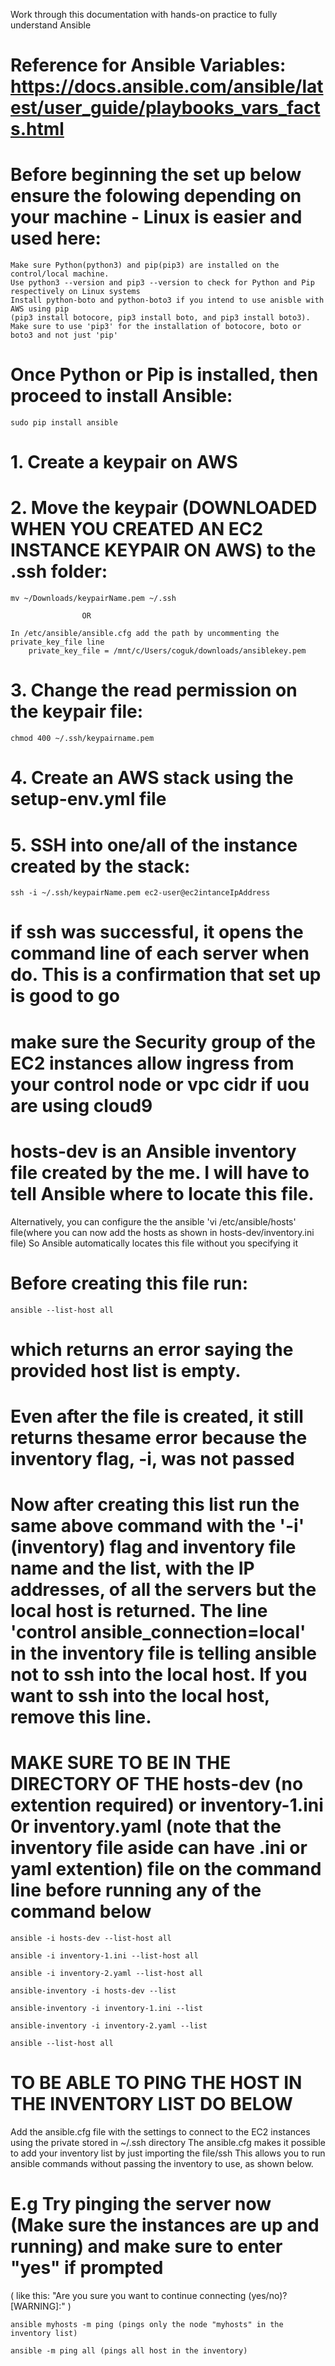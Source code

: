 <!--NOTE THAT THE ansible.cfg CONTAINS THE SETTINGS FOR CONNECTION TO YOUR AWS EC2 INSTANCES-->

<!-- MAKE SURE YOU ARE IN THE CURRENT DIRECTORY BEFORE RUNNING ANY OF THE ANSIBLE COMMAND ON THE COMMAND LINE -->

<!-- BEFORE RUUNING THE COMMAND BELOW MAKE SURE THE AWS EC2 INSTANCES ARE IN RUNNING MODE -->

<!--HERE WE USE TWO INVENTORY FILES hosts-dev  nad inventory.ini. You can use anyone to test -->


Work through this documentation with hands-on practice to fully understand Ansible

# Reference for Ansible Variables: https://docs.ansible.com/ansible/latest/user_guide/playbooks_vars_facts.html

# Before beginning the set up below ensure the folowing depending on your machine - Linux is easier and used here:

    Make sure Python(python3) and pip(pip3) are installed on the control/local machine.
    Use python3 --version and pip3 --version to check for Python and Pip respectively on Linux systems
    Install python-boto and python-boto3 if you intend to use anisble with AWS using pip 
    (pip3 install botocore, pip3 install boto, and pip3 install boto3). Make sure to use 'pip3' for the installation of botocore, boto or boto3 and not just 'pip'

# Once Python or Pip is installed, then proceed to install Ansible:

    sudo pip install ansible

# 1. Create a keypair on AWS

# 2. Move the keypair (DOWNLOADED WHEN YOU CREATED AN EC2 INSTANCE KEYPAIR ON AWS) to the .ssh folder:

    mv ~/Downloads/keypairName.pem ~/.ssh

                    OR

    In /etc/ansible/ansible.cfg add the path by uncommenting the private_key_file line
        private_key_file = /mnt/c/Users/coguk/downloads/ansiblekey.pem

# 3. Change the read permission on the keypair file:

    chmod 400 ~/.ssh/keypairname.pem

# 4. Create an AWS stack using the setup-env.yml file

<!-- BEFORE RUUNING THE COMMAND BELOW MAKE SURE THE AWS EC2 INSTANCES ARE IN RUNNING MODE -->

# 5. SSH into one/all of the instance created by the stack:

    ssh -i ~/.ssh/keypairName.pem ec2-user@ec2intanceIpAddress

# if ssh was successful, it opens the command line of each server when do. This is a confirmation that set up is good to go
# make sure the Security group of the EC2 instances allow ingress from your control node or vpc cidr if uou are using cloud9


# hosts-dev is an Ansible inventory file created by the me. I will have to tell Ansible where to locate this file. 
Alternatively, you can configure the the ansible 'vi /etc/ansible/hosts' file(where you can now add the hosts as shown in hosts-dev/inventory.ini file) 
So Ansible automatically locates this file without you specifying it

# Before creating this file run:

    ansible --list-host all

# which returns an error saying the provided host list is empty.

# Even after the file is created, it still returns thesame error because the inventory flag, -i, was not passed

# Now after creating this list run the same above command with the '-i' (inventory) flag and inventory file name and the list, with the IP addresses, of all the servers but the local host is returned. The line 'control ansible_connection=local' in the inventory file is telling ansible not to ssh into the local host. If you want to ssh into the local host, remove this line.

# MAKE SURE TO BE IN THE DIRECTORY OF THE hosts-dev (no extention required) or inventory-1.ini 0r inventory.yaml (note that the inventory file aside can have .ini or yaml extention) file on the command line before running any of the command below

    ansible -i hosts-dev --list-host all
     
    ansible -i inventory-1.ini --list-host all
    
    ansible -i inventory-2.yaml --list-host all

    ansible-inventory -i hosts-dev --list
    
    ansible-inventory -i inventory-1.ini --list
    
    ansible-inventory -i inventory-2.yaml --list
    
    ansible --list-host all
    
<!--Note that the inventory-3.yaml is not used but used to show node/server groupings using the shown syntax. The above commands work as well for it.
Why not try it out:  ansible-inventory -i inventory-3.yaml --list
-->
    
# TO BE ABLE TO PING THE HOST IN THE INVENTORY LIST DO BELOW

  Add the ansible.cfg file with the settings to connect to the EC2 instances using the private stored in ~/.ssh directory
  The ansible.cfg makes it possible to add your inventory list by just importing the file/ssh
  This allows you to run ansible commands without passing the inventory to use, as shown below.
  
# E.g Try pinging the server now (Make sure the instances are up and running) and make sure to enter "yes" if prompted
( like this: "Are you sure you want to continue connecting (yes/no)? [WARNING]:" )
  
    ansible myhosts -m ping (pings only the node "myhosts" in the inventory list)
  
    ansible -m ping all (pings all host in the inventory)
  
<!---->
    
